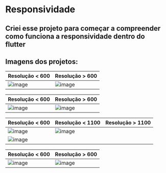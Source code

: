 # Responsividade

## Criei esse projeto para começar a compreender como funciona a responsividade dentro do flutter

## Imagens dos projetos:

| Resolução < 600  |  Resolução > 600 |
| ---------------  |  --------------- |
| ![image](https://github.com/IGDSCI/RESPONSIVIDADE-FLUTTER/assets/114839208/241c01c8-4f39-478d-be11-8d32bacd6011)  | ![image](https://github.com/IGDSCI/RESPONSIVIDADE-FLUTTER/assets/114839208/b96ffc79-73b0-451d-a9e7-62982c355620)   |

| Resolução < 600  |  Resolução > 600 |
| ---------------  |  --------------- |
| ![image](https://github.com/IGDSCI/RESPONSIVIDADE-FLUTTER/assets/114839208/9d4068ac-2cf9-4515-849f-b0b784c05aec)  | ![image](https://github.com/IGDSCI/RESPONSIVIDADE-FLUTTER/assets/114839208/f5afd661-cbed-41f4-abdf-bcc0ac865c3f)   |

| Resolução < 600  |  Resolução < 1100 | Resolução > 1100 |
| ---------------  |  --------------- | ---------------- |
|  ![image](https://github.com/IGDSCI/RESPONSIVIDADE-FLUTTER/assets/114839208/7f7cc919-d78a-4263-9bff-0663cd94d9c2) | ![image](https://github.com/IGDSCI/RESPONSIVIDADE-FLUTTER/assets/114839208/64d016bc-81d8-48ec-91b0-198088987880)   | 
   ![image](https://github.com/IGDSCI/RESPONSIVIDADE-FLUTTER/assets/114839208/dc4f0cf9-7a9f-4794-99be-a938695c4bd0) |

| Resolução < 600  |  Resolução > 600 |
| ---------------  |  --------------- |
| ![image](https://github.com/IGDSCI/RESPONSIVIDADE-FLUTTER/assets/114839208/61646623-5dda-4f5f-bb76-46999ca553f1)  | ![image](https://github.com/IGDSCI/RESPONSIVIDADE-FLUTTER/assets/114839208/4f55a1b1-0ee5-4b3e-8710-1a1f4747a5e3)   |

